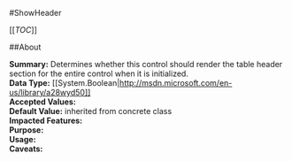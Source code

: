#ShowHeader

[[_TOC_]]

##About

**Summary:**  Determines whether this control should render the table header section for the entire control when it is initialized.   
**Data Type:** [[System.Boolean|http://msdn.microsoft.com/en-us/library/a28wyd50]]  
**Accepted Values:**   
**Default Value:** inherited from concrete class  
**Impacted Features:**   
**Purpose:**   
**Usage:**   
**Caveats:**   

